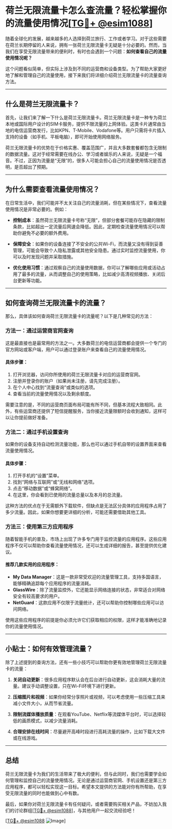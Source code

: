# 荷兰无限流量卡怎么查流量？轻松掌握你的流量使用情况[[TG💪+ @esim1088](https://t.me/s/esim1088)]

随着全球化的发展，越来越多的人选择到荷兰旅行、工作或者学习。对于这些需要在荷兰长期停留的人来说，拥有一张荷兰无限流量卡无疑是十分必要的。然而，当我们在享受无限流量带来的便利时，有时也会遇到一个问题：**如何查看自己的流量使用情况呢？**

这个问题看似简单，但实际上涉及到不同的运营商和设备类型。为了帮助大家更好地了解和管理自己的流量使用，接下来我们将详细介绍荷兰无限流量卡的流量查询方法。

---

## 什么是荷兰无限流量卡？

首先，让我们来了解一下什么是荷兰无限流量卡。荷兰无限流量卡是一种专为荷兰本地或国际用户设计的SIM卡服务，提供不限流量的上网体验。这类卡片通常由当地的电信运营商发行，比如KPN、T-Mobile、Vodafone等。用户只需将卡片插入支持的设备（如手机、平板电脑），即可开始使用网络服务。

荷兰无限流量卡的优势在于价格实惠、覆盖范围广，并且大多数套餐都包含无限制的数据流量。这对于经常需要在线办公、学习或者娱乐的人来说，无疑是一个福音。不过，正因为流量是“无限”的，很多人可能会担心自己的流量使用情况是否透明，是否超出了预期。

---

## 为什么需要查看流量使用情况？

在日常生活中，我们可能并不太关注自己的流量消耗，但在某些情况下，查看流量使用情况是非常必要的。例如：

- **控制成本**：虽然荷兰无限流量卡号称“无限”，但部分套餐可能存在隐藏的限制条款，比如超出一定流量后网速会降低。因此，定期检查流量使用情况可以帮助你避免不必要的额外费用。
  
- **保障安全**：如果你的设备连接了不安全的公共Wi-Fi，而流量又没有得到妥善管理，可能会导致个人隐私泄露或其他安全隐患。通过实时监控流量使用，你可以及时发现问题并采取措施。

- **优化使用习惯**：通过观察自己的流量使用数据，你可以了解哪些应用或活动占用了最多的流量，从而调整自己的使用策略，比如减少高清视频播放、关闭后台更新等功能。

---

## 如何查询荷兰无限流量卡的流量？

那么，具体该如何查询荷兰无限流量卡的流量呢？以下是几种常见的方法：

### 方法一：通过运营商官网查询

这是最直接也是最常用的方法之一。大多数荷兰的电信运营商都会提供一个专门的官方网站或客户端，用户可以通过登录账户来查看自己的流量使用情况。

#### 具体步骤：
1. 打开浏览器，访问你所使用的荷兰无限流量卡对应的运营商官网。
2. 注册并登录你的账户（如果尚未注册，请先完成注册）。
3. 在个人中心找到“流量查询”或类似的选项。
4. 查看当前的流量使用情况以及剩余额度。

需要注意的是，不同的运营商页面布局可能有所不同，但基本流程大致相同。此外，有些运营商还提供了短信提醒服务，当你接近流量限额时会收到通知，这样可以让你提前做好准备。

### 方法二：通过手机设置查询

如果你的设备支持自动检测流量功能，那么也可以通过手机自带的设置界面来查看流量使用情况。

#### 具体步骤：
1. 打开手机的“设置”菜单。
2. 找到“网络与互联网”或“无线和网络”选项。
3. 点击“移动数据”或“蜂窝网络”。
4. 在这里，你会看到已使用的流量总量以及本月的总流量。

这种方法的优点在于无需额外下载软件，但缺点是无法区分具体的应用程序占用了多少流量。因此，如果你想要更详细的分析，可能还需要借助其他工具。

### 方法三：使用第三方应用程序

随着智能手机的普及，市场上出现了许多专门用于监控流量的应用程序。这些应用程序不仅可以帮助你查看流量使用情况，还可以生成详细的报告，甚至提供优化建议。

#### 推荐几款实用的应用程序：
- **My Data Manager**：这是一款非常受欢迎的流量管理工具，支持多国语言，能够精确追踪每个应用程序的流量消耗。
- **GlassWire**：除了流量监控外，它还能显示网络连接的状态，非常适合对网络安全有较高要求的用户。
- **NetGuard**：这款应用不仅限于流量统计，还可以帮助你控制哪些应用可以访问网络。

使用这些应用程序的前提是你必须允许它们获取相应的权限，这样才能准确地记录你的流量使用情况。

---

## 小贴士：如何有效管理流量？

除了上述提到的查询方法，还有一些小技巧可以帮助你更有效地管理荷兰无限流量卡的流量：

1. **关闭自动更新**：很多应用程序默认会在后台进行自动更新，这会消耗大量的流量。建议手动调整设置，只在Wi-Fi环境下进行更新。
   
2. **压缩图片和视频**：如果你经常分享照片或视频，可以考虑使用一些压缩工具来减小文件大小，从而节省流量。

3. **限制流媒体播放质量**：在观看YouTube、Netflix等流媒体平台时，可以选择较低的画质模式，以减少流量消耗。

4. **合理安排在线时间**：尽量避开高峰时段进行高耗流量的操作，比如下载大文件或在线游戏。

---

## 总结

荷兰无限流量卡为我们的生活带来了极大的便利，但与此同时，我们也需要学会如何管理和监控自己的流量使用情况。无论是通过运营商官网、手机设置还是第三方应用程序，都可以轻松实现这一目标。希望本文提供的方法能对你有所帮助，在享受无限流量的同时也能做到心中有数。

最后，如果你对荷兰无限流量卡有任何疑问，或者需要购买相关产品，不妨加入我们的讨论群组[[TG💪+ @esim1088](https://t.me/s/esim1088)]，与其他用户一起交流经验吧！

[[TG💪+ @esim1088](https://t.me/s/esim1088) ![Image](https://i.postimg.cc/4NQfJmqS/Snipaste-2025-05-13-00-14-12.png)]